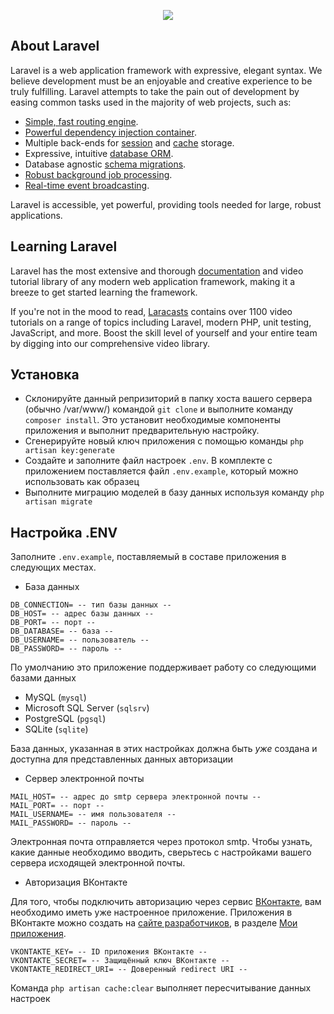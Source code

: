 <p align="center"><img src="https://laravel.com/assets/img/components/logo-laravel.svg"></p>

<p align="center">

</p>

## About Laravel

Laravel is a web application framework with expressive, elegant syntax. We believe development must be an enjoyable and creative experience to be truly fulfilling. Laravel attempts to take the pain out of development by easing common tasks used in the majority of web projects, such as:

- [Simple, fast routing engine](https://laravel.com/docs/routing).
- [Powerful dependency injection container](https://laravel.com/docs/container).
- Multiple back-ends for [session](https://laravel.com/docs/session) and [cache](https://laravel.com/docs/cache) storage.
- Expressive, intuitive [database ORM](https://laravel.com/docs/eloquent).
- Database agnostic [schema migrations](https://laravel.com/docs/migrations).
- [Robust background job processing](https://laravel.com/docs/queues).
- [Real-time event broadcasting](https://laravel.com/docs/broadcasting).

Laravel is accessible, yet powerful, providing tools needed for large, robust applications.

## Learning Laravel

Laravel has the most extensive and thorough [documentation](https://laravel.com/docs) and video tutorial library of any modern web application framework, making it a breeze to get started learning the framework.

If you're not in the mood to read, [Laracasts](https://laracasts.com) contains over 1100 video tutorials on a range of topics including Laravel, modern PHP, unit testing, JavaScript, and more. Boost the skill level of yourself and your entire team by digging into our comprehensive video library.

## Установка

- Склонируйте данный репризиторий в папку хоста вашего сервера (обычно /var/www/) командой ```git clone``` и выполните команду ```composer install```. Это установит необходимые компоненты приложения и выполнит предварительную настройку.
- Сгенерируйте новый ключ приложения с помощью команды ```php artisan key:generate```
- Создайте и заполните файл настроек ```.env```. В комплекте с приложением поставляется файл ```.env.example```, который можно использовать как образец
- Выполните миграцию моделей в базу данных используя команду ```php artisan migrate```

## Настройка .ENV  

Заполните ```.env.example```, поставляемый в составе приложения в следующих местах.

- База данных
```
DB_CONNECTION= -- тип базы данных --
DB_HOST= -- адрес базы данных --
DB_PORT= -- порт --
DB_DATABASE= -- база --
DB_USERNAME= -- пользователь --
DB_PASSWORD= -- пароль --
```
По умолчанию это приложение поддерживает работу со следующими базами данных
 - MySQL (```mysql```)
 - Microsoft SQL Server (```sqlsrv```)
 - PostgreSQL (```pgsql```)
 - SQLite (```sqlite```)

База данных, указанная в этих настройках должна быть *уже* создана и доступна для представленных данных авторизации
 
- Сервер электронной почты
```
MAIL_HOST= -- адрес до smtp сервера электронной почты --
MAIL_PORT= -- порт --
MAIL_USERNAME= -- имя пользователя --
MAIL_PASSWORD= -- пароль --
 ```
Электронная почта отправляется через протокол smtp. Чтобы узнать, какие данные необходимо вводить, сверьтесь с настройками вашего сервера исходящей электронной почты.

- Авторизация ВКонтакте

Для того, чтобы подключить авторизацию через сервис [ВКонтакте](http://vk.com), вам необходимо иметь уже настроенное приложение. Приложения в ВКонтакте можно создать на [сайте разработчиков](http://vk.com/dev), в разделе [Мои приложения](https://vk.com/apps?act=manage).

```
VKONTAKTE_KEY= -- ID приложения ВКонтакте --
VKONTAKTE_SECRET= -- Защищённый ключ ВКонтакте --
VKONTAKTE_REDIRECT_URI= -- Доверенный redirect URI --
```  

Команда ```php artisan cache:clear``` выполняет пересчитывание данных настроек
